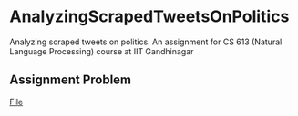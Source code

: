 # AnalyzingScrapedTweetsOnPolitics
Analyzing scraped tweets on politics. An assignment for CS 613 (Natural Language Processing) course at IIT Gandhinagar

## Assignment Problem

[File](https://drive.google.com/file/d/1P2ohdewLiu0VHp-vn4c1-56haFVhIizy/view)
